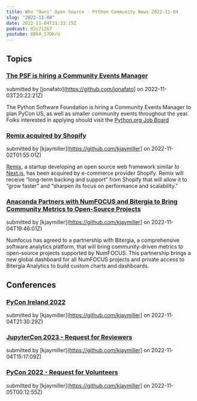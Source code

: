 ```yaml
---
title: Who "Owns" Open Source - PYthon Community News 2022-11-04
slug: "2022-11-04"
date: 2022-11-04T21:33:15Z
podcast: 02c71267
youtube: 8Bk4_57OKrU
---
```


## Topics

### [The PSF is hiring a Community Events Manager](https://www.python.org/jobs/6961/)

submitted by [jonafato](https://github.com/jonafato] on 2022-11-03T20:22:21Z)

The Python Software Foundation is hiring a Community Events Manager to plan PyCon US, as well as smaller community events throughout the year.
Folks interested in applying should visit the [Python.org Job Board](https://www.python.org/jobs/6961/)


### [Remix acquired by Shopify](https://remix.run/blog/remixing-shopify)

submitted by [kjaymiller](https://github.com/kjaymiller] on 2022-11-02T01:55:01Z)

[Remix](http://remix.run/), a startup developing an open source web framework similar to [Next.js](https://nextjs.org/), has been acquired by e-commerce provider Shopify.
Remix will receive “long-term backing and support” from Shopify that will allow it to “grow faster” and “sharpen its focus on performance and scalability.”


### [Anaconda Partners with NumFOCUS and Bitergia to Bring Community Metrics to Open-Source Projects](https://blog.bitergia.com/2022/09/09/bitergia-becomes-the-official-metrics-partner-of-the-numfocus-foundation/#more-6921)

submitted by [kjaymiller](https://github.com/kjaymiller] on 2022-11-04T19:46:01Z)

Numfocus has agreed to a partnership with Bitergia, a comprehensive software analytics platform, that will bring community-driven metrics to open-source projects supported by NumFOCUS.
This partnership brings a new global dashboard for all NumFOCUS projects and private access to Bitergia Analytics to build custom charts and dashboards.



## Conferences


### [PyCon Ireland 2022](https://python.ie/pycon-2022/)

submitted by [kjaymiller](https://github.com/kjaymiller] on 2022-11-04T21:30:29Z)


### [JupyterCon 2023 - Request for Reviewers](https://docs.google.com/forms/d/e/1FAIpQLSexv4bJ4E1weJlttT9Bs3h4CfWqNWonw2DPR13aYqnQTX73yQ/viewform)

submitted by [kjaymiller](https://github.com/kjaymiller] on 2022-11-04T15:17:09Z)


### [PyCon 2022 - Request for Volunteers](https://pycon.blogspot.com/2022/10/become-pycon-us-2023-volunteer.html)

submitted by [kjaymiller](https://github.com/kjaymiller] on 2022-11-05T00:12:55Z)
